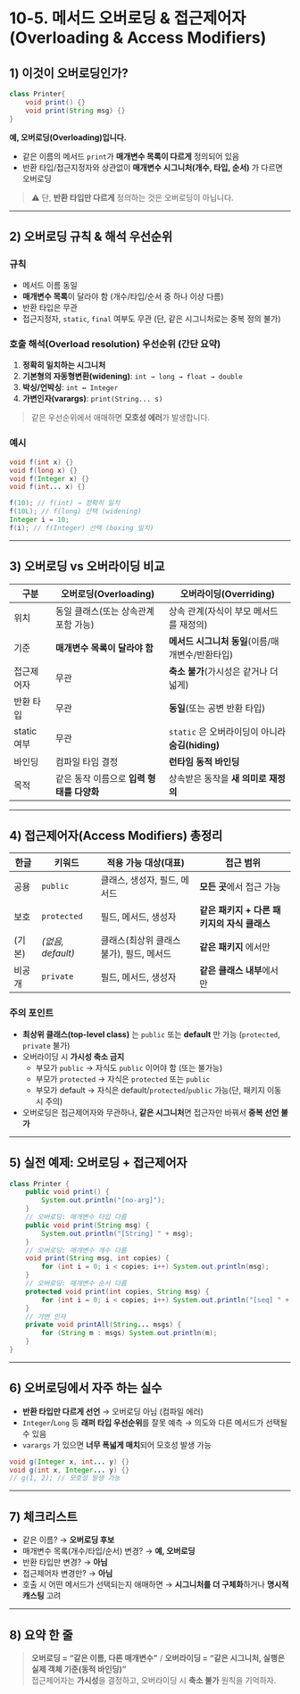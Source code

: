 # 10-5. 메서드 오버로딩 & 접근제어자 (Overloading & Access Modifiers)

## 1) 이것이 오버로딩인가?
```java
class Printer{
    void print() {}
    void print(String msg) {}
}
```
**예, 오버로딩(Overloading)입니다.**  
- 같은 이름의 메서드 `print`가 **매개변수 목록이 다르게** 정의되어 있음  
- 반환 타입/접근지정자와 상관없이 **매개변수 시그니처(개수, 타입, 순서)** 가 다르면 오버로딩

> ⚠️ 단, **반환 타입만 다르게** 정의하는 것은 오버로딩이 아닙니다.

---

## 2) 오버로딩 규칙 & 해석 우선순위
### 규칙
- 메서드 이름 동일
- **매개변수 목록**이 달라야 함 (개수/타입/순서 중 하나 이상 다름)
- 반환 타입은 무관
- 접근지정자, `static`, `final` 여부도 무관 (단, 같은 시그니처로는 중복 정의 불가)

### 호출 해석(Overload resolution) 우선순위 (간단 요약)
1. **정확히 일치하는 시그니처**
2. **기본형의 자동형변환(widening)**: `int → long → float → double`
3. **박싱/언박싱**: `int ↔ Integer`
4. **가변인자(varargs)**: `print(String... s)`

> 같은 우선순위에서 애매하면 **모호성 에러**가 발생합니다.

### 예시
```java
void f(int x) {}
void f(long x) {}
void f(Integer x) {}
void f(int... x) {}

f(10); // f(int) → 정확히 일치
f(10L); // f(long) 선택 (widening)
Integer i = 10;
f(i); // f(Integer) 선택 (boxing 일치)
```

---

## 3) 오버로딩 vs 오버라이딩 비교
| 구분 | 오버로딩(Overloading) | 오버라이딩(Overriding) |
|---|---|---|
| 위치 | 동일 클래스(또는 상속관계 포함 가능) | 상속 관계(자식이 부모 메서드를 재정의) |
| 기준 | **매개변수 목록이 달라야 함** | **메서드 시그니처 동일**(이름/매개변수/반환타입) |
| 접근제어자 | 무관 | **축소 불가**(가시성은 같거나 더 넓게) |
| 반환 타입 | 무관 | **동일**(또는 공변 반환 타입) |
| static 여부 | 무관 | `static` 은 오버라이딩이 아니라 **숨김(hiding)** |
| 바인딩 | 컴파일 타임 결정 | **런타임 동적 바인딩** |
| 목적 | 같은 동작 이름으로 **입력 형태를 다양화** | 상속받은 동작을 **새 의미로 재정의** |

---

## 4) 접근제어자(Access Modifiers) 총정리
| 한글 | 키워드 | 적용 가능 대상(대표) | 접근 범위 |
|---|---|---|---|
| 공용 | `public` | 클래스, 생성자, 필드, 메서드 | **모든 곳**에서 접근 가능 |
| 보호 | `protected` | 필드, 메서드, 생성자 | **같은 패키지 + 다른 패키지의 자식 클래스** |
| (기본) | *(없음, default)* | 클래스(최상위 클래스 불가), 필드, 메서드 | **같은 패키지** 에서만 |
| 비공개 | `private` | 필드, 메서드, 생성자 | **같은 클래스 내부**에서만 |

### 주의 포인트
- **최상위 클래스(top-level class)** 는 `public` 또는 **default** 만 가능 (`protected`, `private` 불가)
- 오버라이딩 시 **가시성 축소 금지**  
  - 부모가 `public` → 자식도 `public` 이어야 함 (또는 불가능)
  - 부모가 `protected` → 자식은 `protected` 또는 `public`
  - 부모가 default → 자식은 default/`protected`/`public` 가능(단, 패키지 이동 시 주의)
- 오버로딩은 접근제어자와 무관하나, **같은 시그니처**면 접근자만 바꿔서 **중복 선언 불가**

---

## 5) 실전 예제: 오버로딩 + 접근제어자
```java
class Printer {
    public void print() {
        System.out.println("[no-arg]");
    }
    // 오버로딩: 매개변수 타입 다름
    public void print(String msg) {
        System.out.println("[String] " + msg);
    }
    // 오버로딩: 매개변수 개수 다름
    void print(String msg, int copies) {
        for (int i = 0; i < copies; i++) System.out.println(msg);
    }
    // 오버로딩: 매개변수 순서 다름
    protected void print(int copies, String msg) {
        for (int i = 0; i < copies; i++) System.out.println("[seq] " + msg);
    }
    // 가변 인자
    private void printAll(String... msgs) {
        for (String m : msgs) System.out.println(m);
    }
}
```

---

## 6) 오버로딩에서 자주 하는 실수
- **반환 타입만 다르게 선언** → 오버로딩 아님 (컴파일 에러)
- `Integer`/`Long` 등 **래퍼 타입 우선순위**를 잘못 예측 → 의도와 다른 메서드가 선택될 수 있음
- `varargs` 가 있으면 **너무 폭넓게 매치**되어 모호성 발생 가능

```java
void g(Integer x, int... y) {}
void g(int x, Integer... y) {}
// g(1, 2); // 모호성 발생 가능
```

---

## 7) 체크리스트
- 같은 이름? → **오버로딩 후보**
- 매개변수 목록(개수/타입/순서) 변경? → **예, 오버로딩**
- 반환 타입만 변경? → **아님**
- 접근제어자 변경만? → **아님**
- 호출 시 어떤 메서드가 선택되는지 애매하면 → **시그니처를 더 구체화**하거나 **명시적 캐스팅** 고려

---

## 8) 요약 한 줄
> **오버로딩 = “같은 이름, 다른 매개변수”** / **오버라이딩 = “같은 시그니처, 실행은 실제 객체 기준(동적 바인딩)”**  
> 접근제어자는 **가시성**을 결정하고, 오버라이딩 시 **축소 불가** 원칙을 기억하자.
